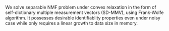 We solve separable NMF problem under convex relaxation in the form of self-dictionary multiple measurement vectors (SD-MMV), using Frank-Wolfe algorithm.
It possesses desirable identifiablity properties even under noisy case while only requires a linear growth to data size in memory.

